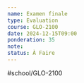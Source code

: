 ```yaml
---
name: Examen finale
type: Evaluation
course: GLO-2100
date: 2024-12-15T09:00
ponderation: 35
note:
status: À Faire
---
```

#school/GLO-2100 
